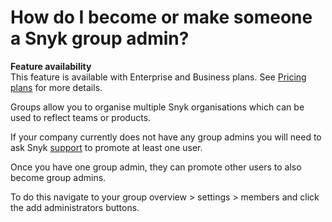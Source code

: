 # How do I become or make someone a Snyk group admin?

**Feature availability**  
This feature is available with Enterprise and Business plans. See [Pricing plans](https://snyk.io/plans/) for more details.

Groups allow you to organise multiple Snyk organisations which can be used to reflect teams or products.

If your company currently does not have any group admins you will need to ask Snyk [support](https://support.snyk.io/hc/en-us/requests/new) to promote at least one user.

Once you have one group admin, they can promote other users to also become group admins.

To do this navigate to your group overview &gt; settings  &gt; members and click the add administrators buttons.

